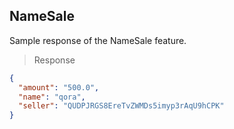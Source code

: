 ## NameSale  

Sample response of the NameSale feature.

> Response

```json
{
  "amount": "500.0",
  "name": "qora",
  "seller": "QUDPJRGS8EreTvZWMDs5imyp3rAqU9hCPK"
}
```
